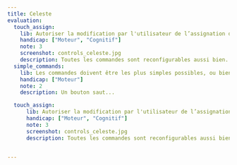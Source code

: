 ```yaml
---
title: Celeste
evaluation:
  touch_assign:
    lib: Autoriser la modification par l'utilisateur de l’assignation des commandes du jeu
    handicap: ["Moteur", "Cognitif"]
    note: 3
    screenshot: controls_celeste.jpg
    description: Toutes les commandes sont reconfigurables aussi bien...
  simple_commands:
    lib: Les commandes doivent être les plus simples possibles, ou bien une alternative plus simple doit exister
    handicap: ["Moteur"]
    note: 2
    description: Un bouton saut...

  touch_assign:
      lib: Autoriser la modification par l'utilisateur de l’assignation des commandes du jeu
      handicap: ["Moteur", "Cognitif"]
      note: 3
      screenshot: controls_celeste.jpg
      description: Toutes les commandes sont reconfigurables aussi bien...


---
```

